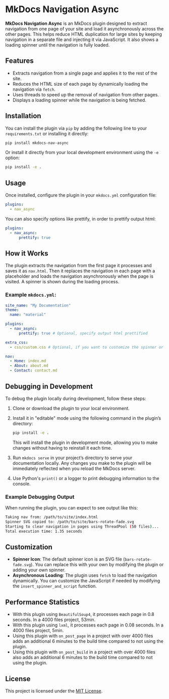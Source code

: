 # MkDocs Navigation Async

**MkDocs Navigation Async** is an MkDocs plugin designed to extract navigation from one page of your site and load it asynchronously across the other pages. This helps reduce HTML duplication for large sites by keeping navigation in a separate file and injecting it via JavaScript. It also shows a loading spinner until the navigation is fully loaded.

## Features

- Extracts navigation from a single page and applies it to the rest of the site.
- Reduces the HTML size of each page by dynamically loading the navigation via `fetch`.
- Uses threads to speed up the removal of navigation from other pages.
- Displays a loading spinner while the navigation is being fetched.

## Installation

You can install the plugin via `pip` by adding the following line to your `requirements.txt` or installing it directly:

```bash
pip install mkdocs-nav-async
```

Or install it directly from your local development environment using the `-e` option:

```bash
pip install -e .
```

## Usage

Once installed, configure the plugin in your `mkdocs.yml` configuration file:

```yaml
plugins:
  - nav_async
```

You can also specify options like prettify, in order to prettify output html:

```yaml
plugins:
  - nav_async:
      prettify: true
```

## How it Works

The plugin extracts the navigation from the first page it processes and saves it as `nav.html`. Then it replaces the navigation in each page with a placeholder and loads the navigation asynchronously when the page is visited. A spinner is shown during the loading process.

### Example `mkdocs.yml`:

```yaml
site_name: "My Documentation"
theme:
  name: "material"

plugins:
  - nav_async:
      prettify: true # Optional, specify output html prettified

extra_css:
  - css/custom.css # Optional, if you want to customize the spinner or styling

nav:
  - Home: index.md
  - About: about.md
  - Contact: contact.md
```

## Debugging in Development

To debug the plugin locally during development, follow these steps:

1. Clone or download the plugin to your local environment.
2. Install it in "editable" mode using the following command in the plugin’s directory:

   ```bash
   pip install -e .
   ```

   This will install the plugin in development mode, allowing you to make changes without having to reinstall it each time.

3. Run `mkdocs serve` in your project’s directory to serve your documentation locally. Any changes you make to the plugin will be immediately reflected when you reload the MkDocs server.

4. Use Python's `print()` or a logger to print debugging information to the console.

### Example Debugging Output

When running the plugin, you can expect to see output like this:

```bash
Taking nav from: /path/to/site/index.html
Spinner SVG copied to: /path/to/site/bars-rotate-fade.svg
Starting to clear navigation in pages using ThreadPool (50 files)...
Total execution time: 1.35 seconds
```

## Customization

- **Spinner Icon**: The default spinner icon is an SVG file (`bars-rotate-fade.svg`). You can replace this with your own by modifying the plugin or adding your own spinner.
- **Asynchronous Loading**: The plugin uses `fetch` to load the navigation dynamically. You can customize the JavaScript if needed by modifying the `insert_spinner_and_script` function.

## Performance Statistics

- With this plugin using `BeautifulSoup4`, it processes each page in 0.8 seconds. In a 4000 files project, 53min.
- With this plugin using `lxml`, it processes each page in 0.08 seconds. In a 4000 files project, 5min.
- Using this plugin with `on_post_page` in a project with over 4000 files adds an additional 6 minutes to the build time compared to not using the plugin.
- Using this plugin with `on_post_build` in a project with over 4000 files also adds an additional 6 minutes to the build time compared to not using the plugin.

## License

This project is licensed under the [MIT License](LICENSE).
